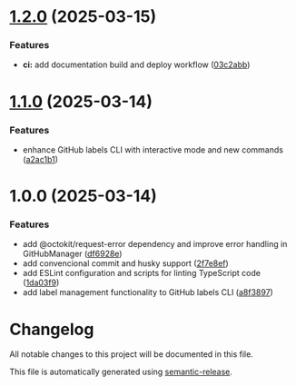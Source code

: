 # [1.2.0](https://github.com/Shironex/gh-labels-cli/compare/v1.1.0...v1.2.0) (2025-03-15)


### Features

* **ci:** add documentation build and deploy workflow ([03c2abb](https://github.com/Shironex/gh-labels-cli/commit/03c2abb855e9b47836cc39abc796aab1b09c2d6b))

# [1.1.0](https://github.com/Shironex/gh-labels-cli/compare/v1.0.0...v1.1.0) (2025-03-14)


### Features

* enhance GitHub labels CLI with interactive mode and new commands ([a2ac1b1](https://github.com/Shironex/gh-labels-cli/commit/a2ac1b1986d6b70ea0ce752cdda11aaa999bf8d9))

# 1.0.0 (2025-03-14)


### Features

* add @octokit/request-error dependency and improve error handling in GitHubManager ([df6928e](https://github.com/Shironex/gh-labels-cli/commit/df6928e9e1d19aa446d9339798718ecdacbe9226))
* add convencional commit and husky support ([2f7e8ef](https://github.com/Shironex/gh-labels-cli/commit/2f7e8ef8adb2c4a9fb2eb99e77ef65dd58b5f8c5))
* add ESLint configuration and scripts for linting TypeScript code ([1da03f9](https://github.com/Shironex/gh-labels-cli/commit/1da03f9ad6fcb72a1cb9cf8a961b780e6f88e3dc))
* add label management functionality to GitHub labels CLI ([a8f3897](https://github.com/Shironex/gh-labels-cli/commit/a8f389799c3556e7cab7b3a20d1536c8aeb309bb))

# Changelog

All notable changes to this project will be documented in this file.

This file is automatically generated using [semantic-release](https://github.com/semantic-release/semantic-release).
